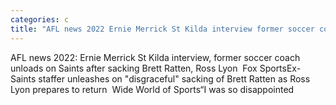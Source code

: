 ```yaml
---
categories: c
title: "AFL news 2022 Ernie Merrick St Kilda interview former soccer coach unloads on Saints after sacking Brett Ratten Ross Lyon  Fox Sports"
---
```

AFL news 2022: Ernie Merrick St Kilda interview, former soccer coach unloads on Saints after sacking Brett Ratten, Ross Lyon&nbsp;&nbsp;Fox SportsEx-Saints staffer unleashes on "disgraceful" sacking of Brett Ratten as Ross Lyon prepares to return&nbsp;&nbsp;Wide World of Sports“I was so disappointed